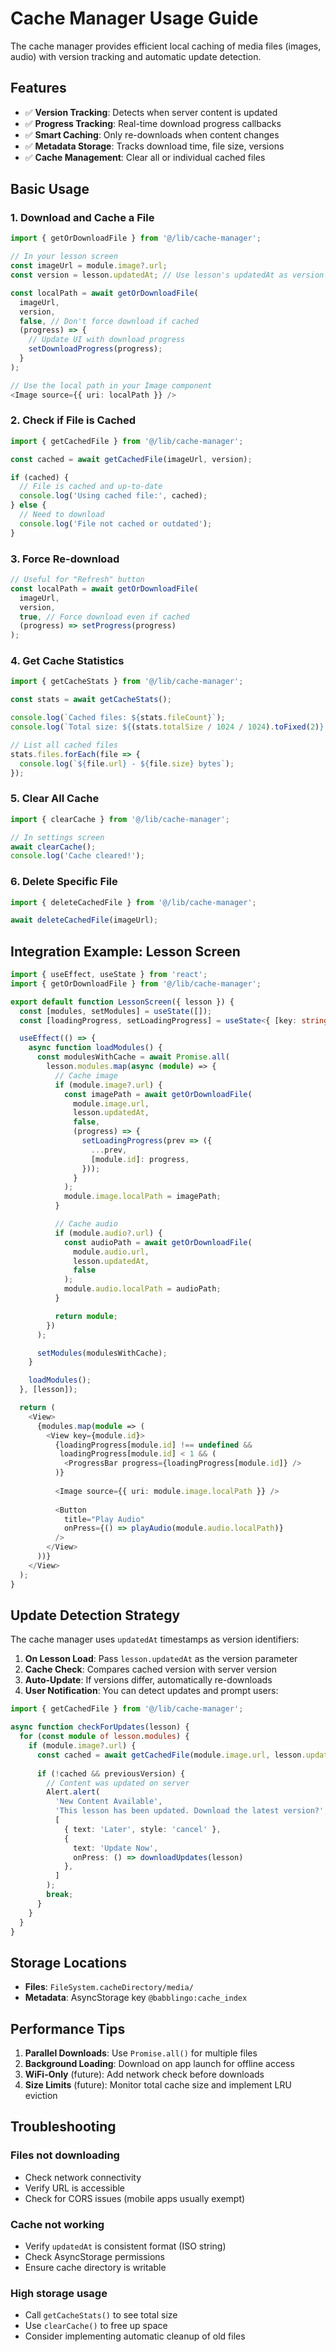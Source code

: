 # Cache Manager Usage Guide

The cache manager provides efficient local caching of media files (images, audio) with version tracking and automatic update detection.

## Features

- ✅ **Version Tracking**: Detects when server content is updated
- ✅ **Progress Tracking**: Real-time download progress callbacks
- ✅ **Smart Caching**: Only re-downloads when content changes
- ✅ **Metadata Storage**: Tracks download time, file size, versions
- ✅ **Cache Management**: Clear all or individual cached files

## Basic Usage

### 1. Download and Cache a File

```typescript
import { getOrDownloadFile } from '@/lib/cache-manager';

// In your lesson screen
const imageUrl = module.image?.url;
const version = lesson.updatedAt; // Use lesson's updatedAt as version

const localPath = await getOrDownloadFile(
  imageUrl,
  version,
  false, // Don't force download if cached
  (progress) => {
    // Update UI with download progress
    setDownloadProgress(progress);
  }
);

// Use the local path in your Image component
<Image source={{ uri: localPath }} />
```

### 2. Check if File is Cached

```typescript
import { getCachedFile } from '@/lib/cache-manager';

const cached = await getCachedFile(imageUrl, version);

if (cached) {
  // File is cached and up-to-date
  console.log('Using cached file:', cached);
} else {
  // Need to download
  console.log('File not cached or outdated');
}
```

### 3. Force Re-download

```typescript
// Useful for "Refresh" button
const localPath = await getOrDownloadFile(
  imageUrl,
  version,
  true, // Force download even if cached
  (progress) => setProgress(progress)
);
```

### 4. Get Cache Statistics

```typescript
import { getCacheStats } from '@/lib/cache-manager';

const stats = await getCacheStats();

console.log(`Cached files: ${stats.fileCount}`);
console.log(`Total size: ${(stats.totalSize / 1024 / 1024).toFixed(2)} MB`);

// List all cached files
stats.files.forEach(file => {
  console.log(`${file.url} - ${file.size} bytes`);
});
```

### 5. Clear All Cache

```typescript
import { clearCache } from '@/lib/cache-manager';

// In settings screen
await clearCache();
console.log('Cache cleared!');
```

### 6. Delete Specific File

```typescript
import { deleteCachedFile } from '@/lib/cache-manager';

await deleteCachedFile(imageUrl);
```

## Integration Example: Lesson Screen

```typescript
import { useEffect, useState } from 'react';
import { getOrDownloadFile } from '@/lib/cache-manager';

export default function LessonScreen({ lesson }) {
  const [modules, setModules] = useState([]);
  const [loadingProgress, setLoadingProgress] = useState<{ [key: string]: number }>({});

  useEffect(() => {
    async function loadModules() {
      const modulesWithCache = await Promise.all(
        lesson.modules.map(async (module) => {
          // Cache image
          if (module.image?.url) {
            const imagePath = await getOrDownloadFile(
              module.image.url,
              lesson.updatedAt,
              false,
              (progress) => {
                setLoadingProgress(prev => ({
                  ...prev,
                  [module.id]: progress,
                }));
              }
            );
            module.image.localPath = imagePath;
          }

          // Cache audio
          if (module.audio?.url) {
            const audioPath = await getOrDownloadFile(
              module.audio.url,
              lesson.updatedAt,
              false
            );
            module.audio.localPath = audioPath;
          }

          return module;
        })
      );

      setModules(modulesWithCache);
    }

    loadModules();
  }, [lesson]);

  return (
    <View>
      {modules.map(module => (
        <View key={module.id}>
          {loadingProgress[module.id] !== undefined && 
           loadingProgress[module.id] < 1 && (
            <ProgressBar progress={loadingProgress[module.id]} />
          )}
          
          <Image source={{ uri: module.image.localPath }} />
          
          <Button 
            title="Play Audio"
            onPress={() => playAudio(module.audio.localPath)}
          />
        </View>
      ))}
    </View>
  );
}
```

## Update Detection Strategy

The cache manager uses `updatedAt` timestamps as version identifiers:

1. **On Lesson Load**: Pass `lesson.updatedAt` as the version parameter
2. **Cache Check**: Compares cached version with server version
3. **Auto-Update**: If versions differ, automatically re-downloads
4. **User Notification**: You can detect updates and prompt users:

```typescript
import { getCachedFile } from '@/lib/cache-manager';

async function checkForUpdates(lesson) {
  for (const module of lesson.modules) {
    if (module.image?.url) {
      const cached = await getCachedFile(module.image.url, lesson.updatedAt);
      
      if (!cached && previousVersion) {
        // Content was updated on server
        Alert.alert(
          'New Content Available',
          'This lesson has been updated. Download the latest version?',
          [
            { text: 'Later', style: 'cancel' },
            { 
              text: 'Update Now', 
              onPress: () => downloadUpdates(lesson) 
            },
          ]
        );
        break;
      }
    }
  }
}
```

## Storage Locations

- **Files**: `FileSystem.cacheDirectory/media/`
- **Metadata**: AsyncStorage key `@babblingo:cache_index`

## Performance Tips

1. **Parallel Downloads**: Use `Promise.all()` for multiple files
2. **Background Loading**: Download on app launch for offline access
3. **WiFi-Only** (future): Add network check before downloads
4. **Size Limits** (future): Monitor total cache size and implement LRU eviction

## Troubleshooting

### Files not downloading
- Check network connectivity
- Verify URL is accessible
- Check for CORS issues (mobile apps usually exempt)

### Cache not working
- Verify `updatedAt` is consistent format (ISO string)
- Check AsyncStorage permissions
- Ensure cache directory is writable

### High storage usage
- Call `getCacheStats()` to see total size
- Use `clearCache()` to free up space
- Consider implementing automatic cleanup of old files
